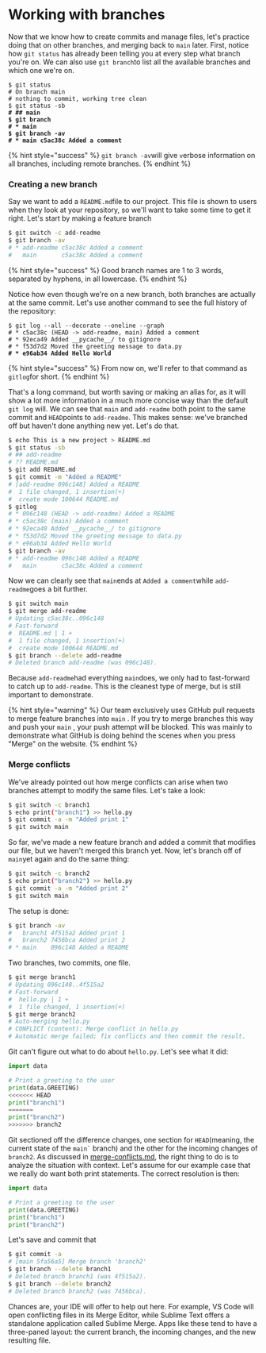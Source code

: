 # Working with branches

Now that we know how to create commits and manage files, let's practice doing that on other branches, and merging back to `main` later. First, notice how `git status` has already been telling you at every step what branch you're on. We can also use `git branch`to list all the available branches and which one we're on.&#x20;

<pre class="language-bash"><code class="lang-bash">$ git status
# On branch main
# nothing to commit, working tree clean
$ git status -sb
<strong># ## main
</strong><strong>$ git branch 
</strong><strong># * main
</strong><strong>$ git branch -av
</strong><strong># * main c5ac38c Added a comment
</strong></code></pre>

{% hint style="success" %}
`git branch -av`will give `v`erbose information on `a`ll branches, including remote branches.
{% endhint %}

### Creating a new branch

Say we want to add a `README.md`file to our project. This file is shown to users when they look at your repository, so we'll want to take some time to get it right. Let's start by making a feature branch

```bash
$ git switch -c add-readme
$ git branch -av
# * add-readme c5ac38c Added a comment
#   main       c5ac38c Added a comment
```

{% hint style="success" %}
Good branch names are 1 to 3 words, separated by hyphens, in all lowercase.
{% endhint %}

Notice how even though we're on a new branch, both branches are actually at the same commit. Let's use another command to see the full history of the repository:&#x20;

<pre class="language-bash"><code class="lang-bash">$ git log --all --decorate --oneline --graph
# * c5ac38c (HEAD -> add-readme, main) Added a comment
# * 92eca49 Added __pycache__/ to gitignore
# * f53d7d2 Moved the greeting message to data.py
<strong># * e96ab34 Added Hello World
</strong></code></pre>

{% hint style="success" %}
From now on, we'll refer to that command as `gitlog`for short.
{% endhint %}

That's a long command, but worth saving or making an alias for, as it will show a lot more information in a much more concise way than the default `git log` will. We can see that `main` and `add-readme` both point to the same commit and `HEAD`points to `add-readme`. This makes sense: we've branched off but haven't done anything new yet. Let's do that.&#x20;

```bash
$ echo This is a new project > README.md
$ git status -sb
# ## add-readme
# ?? README.md
$ git add REDAME.md
$ git commit -m "Added a README"
# [add-readme 096c148] Added a README
#  1 file changed, 1 insertion(+)
#  create mode 100644 README.md
$ gitlog
# * 096c148 (HEAD -> add-readme) Added a README
# * c5ac38c (main) Added a comment
# * 92eca49 Added __pycache__/ to gitignore
# * f53d7d2 Moved the greeting message to data.py
# * e96ab34 Added Hello World
$ git branch -av 
# * add-readme 096c148 Added a README
#   main       c5ac38c Added a comment
```

Now we can clearly see that `main`ends at `Added a comment`while `add-readme`goes a bit further.

```bash
$ git switch main
$ git merge add-readme
# Updating c5ac38c..096c148
# Fast-forward
#  README.md | 1 +
#  1 file changed, 1 insertion(+)
#  create mode 100644 README.md
$ git branch --delete add-readme
# Deleted branch add-readme (was 096c148).
```

Because `add-readme`had everything `main`does, we only had to fast-forward to catch up to `add-readme`. This is the cleanest type of merge, but is still important to demonstrate.&#x20;

{% hint style="warning" %}
Our team exclusively uses GitHub pull requests to merge feature branches into `main` . If you try to merge branches this way and push your `main` , your push attempt will be blocked. This was mainly to demonstrate what GitHub is doing behind the scenes when you press "Merge" on the website.&#x20;
{% endhint %}

### Merge conflicts

We've already pointed out how merge conflicts can arise when two branches attempt to modify the same files. Let's take a look:&#x20;

```bash
$ git switch -c branch1
$ echo print("branch1") >> hello.py
$ git commit -a -m "Added print 1"
$ git switch main
```

So far, we've made a new feature branch and added a commit that modifies our file, but we haven't merged this branch yet. Now, let's branch off of `main`yet again and do the same thing:&#x20;

```bash
$ git switch -c branch2
$ echo print("branch2") >> hello.py
$ git commit -a -m "Added print 2"
$ git switch main
```

The setup is done:&#x20;

```bash
$ git branch -av
#   branch1 4f515a2 Added print 1
#   branch2 7456bca Added print 2
# * main    096c148 Added a README
```

Two branches, two commits, one file.&#x20;

```bash
$ git merge branch1
# Updating 096c148..4f515a2
# Fast-forward
#  hello.py | 1 +
#  1 file changed, 1 insertion(+)
$ git merge branch2
# Auto-merging hello.py
# CONFLICT (content): Merge conflict in hello.py
# Automatic merge failed; fix conflicts and then commit the result.
```

Git can't figure out what to do about `hello.py`. Let's see what it did:&#x20;

```python
import data

# Print a greeting to the user
print(data.GREETING)
<<<<<<< HEAD
print("branch1") 
=======
print("branch2") 
>>>>>>> branch2
```

Git sectioned off the difference changes, one section for `HEAD`(meaning, the current state of the `` main` `` branch) and the other for the incoming changes of `branch2`. As discussed in [merge-conflicts.md](merge-conflicts.md "mention"), the right thing to do is to analyze the situation with context. Let's assume for our example case that we really do want both print statements. The correct resolution is then:&#x20;

```python
import data

# Print a greeting to the user
print(data.GREETING)
print("branch1") 
print("branch2") 
```

Let's save and commit that

```bash
$ git commit -a
# [main 5fa56a5] Merge branch 'branch2'
$ git branch --delete branch1
# Deleted branch branch1 (was 4f515a2).
$ git branch --delete branch2
# Deleted branch branch2 (was 7456bca).
```

Chances are, your IDE will offer to help out here. For example, VS Code will open conflicting files in its Merge Editor, while Sublime Text offers a standalone application called Sublime Merge. Apps like these tend to have a three-paned layout: the current branch, the incoming changes, and the new resulting file.&#x20;
